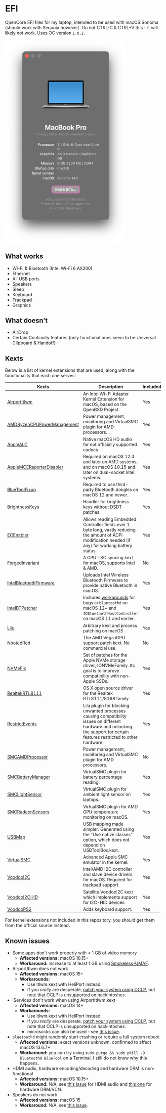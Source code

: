 # EFI
OpenCore EFI files for my laptop, intended to be used with macOS Sonoma (should work with Sequoia however). Do not CTRL-C & CTRL+V this - it will likely not work. Uses OC version `1.0.2`.

<img width="392" alt="image" src=".github/about.png">

## What works
- Wi-Fi & Bluetooth (Intel Wi-Fi 6 AX200)
- Ethernet
- All USB ports
- Speakers
- Sleep
- Keyboard
- Trackpad
- Graphics

## What doesn't
- AirDrop
- Certain Continuity features (only functional ones seem to be Universal Clipboard & Handoff)

## Kexts
Below is a list of kernel extensions that are used, along with the functionality that each one serves:

| **Kexts**                                                                                                                 | **Description**                                                                                                                                                                                               | **Included** |
|---------------------------------------------------------------------------------------------------------------------------|---------------------------------------------------------------------------------------------------------------------------------------------------------------------------------------------------------------|--------------|
| [AirportItlwm](https://github.com/OpenIntelWireless/itlwm)                                                                | An Intel Wi-Fi Adapter Kernel Extension for macOS, based on the OpenBSD Project.                                                                                                                              | Yes          |
| [AMDRyzenCPUPowerManagement](https://github.com/trulyspinach/SMCAMDProcessor)                                             | Power management, monitoring and VirtualSMC plugin for AMD processors.                                                                                                                                        | Yes          |
| [AppleALC](https://github.com/Acidanthera/AppleALC)                                                                       | Native macOS HD audio for not officially supported codecs                                                                                                                                                     | Yes          |
| [AppleMCEReporterDisabler](https://github.com/acidanthera/bugtracker/files/3703498/AppleMCEReporterDisabler.kext.zip)     | Required on macOS 12.3 and later on AMD systems, and on macOS 10.15 and later on dual-socket Intel systems.                                                                                                   | Yes          |
| [BlueToolFixup](https://github.com/acidanthera/BrcmPatchRAM)                                                              | Required to use third-party Bluetooth dongles on macOS 12 and newer.                                                                                                                                          | Yes          |
| [BrightnessKeys](https://github.com/acidanthera/BrightnessKeys)                                                           | Handler for brightness keys without DSDT patches                                                                                                                                                              | Yes          |
| [ECEnabler](https://github.com/1Revenger1/ECEnabler)                                                                      | Allows reading Embedded Controller fields over 1 byte long, vastly reducing the amount of ACPI modification needed (if any) for working battery status.                                                       | Yes          |
| [ForgedInvariant](https://github.com/ChefKissInc/ForgedInvariant)                                                         | A CPU TSC syncing kext for macOS, supports Intel & AMD.                                                                                                                                                       | No           |
| [IntelBluetoothFirmware](https://github.com/OpenIntelWireless/IntelBluetoothFirmware)                                     | Uploads Intel Wireless Bluetooth Firmware to provide native Bluetooth in macOS.                                                                                                                               | Yes          |
| [IntelBTPatcher](https://github.com/OpenIntelWireless/IntelBluetoothFirmware)                                             | Includes [workarounds](https://openintelwireless.github.io/IntelBluetoothFirmware/FAQ.html#intelbtpatcher) for bugs in `bluetoothd` on macOS 12+ and `IOBluetoothHostController` on macOS 11 and earlier.      | Yes          |
| [Lilu](https://github.com/Acidanthera/Lilu)                                                                               | Arbitrary kext and process patching on macOS                                                                                                                                                                  | Yes          |
| [NootedRed](https://github.com/ChefKissInc/NootedRed)                                                                     | The AMD Vega iGPU support patch kext. No commercial use.                                                                                                                                                      | No           |
| [NVMeFix](https://github.com/Acidanthera/NVMeFix)                                                                         | Set of patches for the Apple NVMe storage driver, IONVMeFamily. Its goal is to improve compatibility with non-Apple SSDs.                                                                                     | Yes          |
| [RealtekRTL8111](https://github.com/Mieze/RTL8111_driver_for_OS_X)                                                        | OS X open source driver for the Realtek RTL8111/8168 family                                                                                                                                                   | Yes          |
| [RestrictEvents](https://github.com/Acidanthera/RestrictEvents)                                                           | Lilu plugin for blocking unwanted processes causing compatibility issues on different hardware and unlocking the support for certain features restricted to other hardware.                                   | Yes          |
| [SMCAMDProcessor](https://github.com/trulyspinach/SMCAMDProcessor)                                                        | Power management, monitoring and VirtualSMC plugin for AMD processors.                                                                                                                                        | No           |
| [SMCBatteryManager](https://github.com/acidanthera/VirtualSMC)                                                            | VirtualSMC plugin for battery percentage reading.                                                                                                                                                             | Yes          |
| [SMCLightSensor](https://github.com/acidanthera/VirtualSMC)                                                               | VirtualSMC plugin for ambient light sensor on laptops.                                                                                                                                                        | Yes          |
| [SMCRadeonSensors](https://github.com/ChefKissInc/SMCRadeonSensors)                                                       | VirtualSMC plugin for AMD GPU temperature monitoring on macOS.                                                                                                                                                | Yes          |
| [USBMap](https://github.com/USBToolbox/tool)                                                                              | USB mapping made simpler. Generated using the "Use native classes" option, which does not depend on USBToolBox.kext.                                                                                          | Yes          |
| [VirtualSMC](https://github.com/Acidanthera/VirtualSMC)                                                                   | Advanced Apple SMC emulator in the kernel.                                                                                                                                                                    | Yes          |
| [VoodooI2C](https://github.com/VoodooI2C/VoodooI2C)                                                                       | Intel/AMD I2C controller and slave device drivers for macOS. Required for trackpad support.                                                                                                                   | Yes          |
| [VoodooI2CHID](https://github.com/VoodooI2C/VoodooI2C)                                                                    | Satellite VoodooI2C kext which implements support for I2C-HID devices.                                                                                                                                        | Yes          |
| [VoodooPS2](https://github.com/acidanthera/VoodooPS2)                                                                     | Adds keyboard support.                                                                                                                                                                                        | Yes          |

For kernel extensions not included in this repository, you should get them from the official source instead.

## Known issues
- Some apps don't work properly with < 1 GB of video memory
  - **Affected versions:** macOS 10.15+
  - **Workaround:** increase to at least 1 GB using [Smokeless-UMAF](https://github.com/DavidS95/Smokeless_UMAF).
- AirportItlwm does not work
  - **Affected versions:** macOS 15+
  - **Workarounds:**
    - Use itlwm.kext with HeliPort instead.
    - If you *really* are desperate, [patch your system using OCLP](https://github.com/OpenIntelWireless/itlwm/issues/1009), but note that OCLP is unsupported on hackintoshes. 
- iServices don't work when using AirportItlwm.kext
  - **Affected versions:** macOS 14+
  - **Workarounds:**
    - Use itlwm.kext with HeliPort instead.
    - If you *really* are desperate, [patch your system using OCLP](https://github.com/OpenIntelWireless/itlwm/issues/1009), but note that OCLP is unsupported on hackintoshes. 
    - microsocks can also be used - see [this issue](https://github.com/OpenIntelWireless/itlwm/issues/942).
- `bluetoothd` might randomly start crashing or require a full system reboot
  - **Affected versions:** exact versions unknown, confirmed to affect macOS 13.6.7+
  - **Workaround:** you can try using `sudo purge && sudo pkill -9 bluetoothd BlueTool` on a Terminal. I still do not know why this happens.
- HDMI audio, hardware encoding/decoding and hardware DRM is non-functional
  - **Affected versions:** macOS 10.15+
  - **Workaround:** N/A, see [this issue](https://github.com/ChefKissInc/NootedRed/issues/225) for HDMI audio and [this one](https://github.com/ChefKissInc/NootedRed/issues/28) for hardware DRM/VCN.
- Speakers do not work
  - **Affected versions:** macOS 15
  - **Workaround:** N/A, see [this issue](https://github.com/acidanthera/bugtracker/issues/2415).